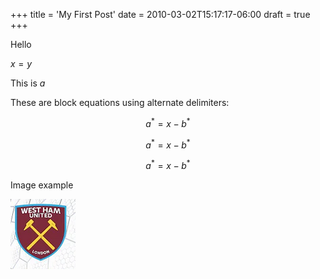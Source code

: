 +++
title = 'My First Post'
date = 2010-03-02T15:17:17-06:00
draft = true
+++

Hello

$x=y$

This is $a$ 

These are block equations using alternate delimiters:

$$a^*=x-b^*$$

$$ a^*=x-b^* $$

$$
a^*=x-b^*
$$


Image example

![test](index.png)